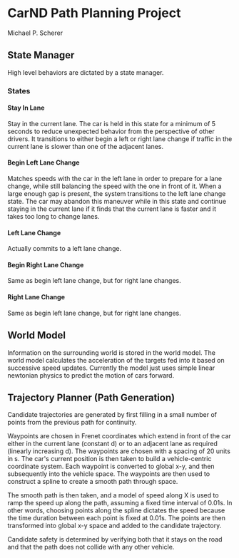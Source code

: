 # CarND Path Planning Project
Michael P. Scherer

## State Manager

High level behaviors are dictated by a state manager.

### States

#### Stay In Lane

Stay in the current lane. The car is held in this state for a minimum of 5 seconds to reduce unexpected behavior from the perspective of other drivers. It transitions to either begin a left or right lane change if traffic in the current lane is slower than one of the adjacent lanes.

#### Begin Left Lane Change

Matches speeds with the car in the left lane in order to prepare for a lane change, while still balancing the speed with the one in front of it. When a large enough gap is present, the system transitions to the left lane change state. The car may abandon this maneuver while in this state and continue staying in the current lane if it finds that the current lane is faster and it takes too long to change lanes.

#### Left Lane Change

Actually commits to a left lane change.

#### Begin Right Lane Change

Same as begin left lane change, but for right lane changes.

#### Right Lane Change

Same as begin left lane change, but for right lane changes.

## World Model

Information on the surrounding world is stored in the world model. The world model calculates the acceleration of the targets fed into it based on successive speed updates. Currently the model just uses simple linear newtonian physics to predict the motion of cars forward.

## Trajectory Planner (Path Generation)

Candidate trajectories are generated by first filling in a small number of points from the previous path for continuity.

Waypoints are chosen in Frenet coordinates which extend in front of the car either in the current lane (constant d) or to an adjacent lane as required (linearly increasing d). The waypoints are chosen with a spacing of 20 units in s. The car's current position is then taken to build a vehicle-centric coordinate system. Each waypoint is converted to global x-y, and then subsequently into the vehicle space. The waypoints are then used to construct a spline to create a smooth path through space.

The smooth path is then taken, and a model of speed along X is used to ramp the speed up along the path, assuming a fixed time interval of 0.01s. In other words, choosing points along the spline dictates the speed because the time duration between each point is fixed at 0.01s. The points are then transformed into global x-y space and added to the candidate trajectory.

Candidate safety is determined by verifying both that it stays on the road and that the path does not collide with any other vehicle.

